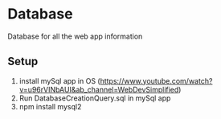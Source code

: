 # Database
Database for all the web app information

## Setup
1. install mySql app in OS (https://www.youtube.com/watch?v=u96rVINbAUI&ab_channel=WebDevSimplified)
2. Run DatabaseCreationQuery.sql in mySql app
3. npm install mysql2
